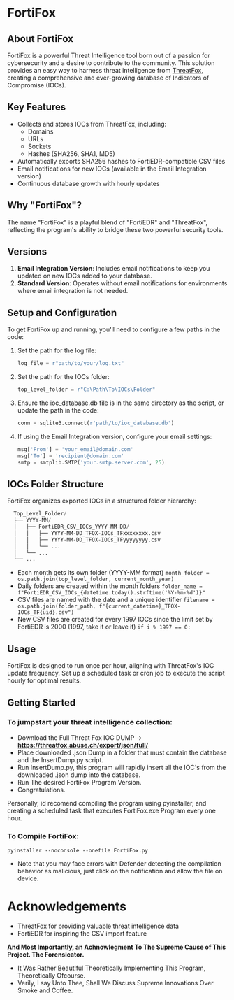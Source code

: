 # FortiFox

## About FortiFox

FortiFox is a powerful Threat Intelligence tool born out of a passion for cybersecurity and a desire to contribute to the community. This solution provides an easy way to harness threat intelligence from [ThreatFox](https://threatfox.abuse.ch/), creating a comprehensive and ever-growing database of Indicators of Compromise (IOCs).

## Key Features

- Collects and stores IOCs from ThreatFox, including:
  - Domains
  - URLs
  - Sockets
  - Hashes (SHA256, SHA1, MD5)
- Automatically exports SHA256 hashes to FortiEDR-compatible CSV files
- Email notifications for new IOCs (available in the Email Integration version)
- Continuous database growth with hourly updates

## Why "FortiFox"?

The name "FortiFox" is a playful blend of "FortiEDR" and "ThreatFox", reflecting the program's ability to bridge these two powerful security tools.

## Versions

1. **Email Integration Version**: Includes email notifications to keep you updated on new IOCs added to your database.
2. **Standard Version**: Operates without email notifications for environments where email integration is not needed.

## Setup and Configuration

To get FortiFox up and running, you'll need to configure a few paths in the code:

1. Set the path for the log file:
   ```python
   log_file = r"path/to/your/log.txt"

2. Set the path for the IOCs folder:
   ```python
   top_level_folder = r"C:\Path\To\IOCs\Folder"

3. Ensure the ioc_database.db file is in the same directory as the script, or update the path in the code:
   ```python
   conn = sqlite3.connect(r'path/to/ioc_database.db')

4. If using the Email Integration version, configure your email settings:
   ```python
   msg['From'] = 'your_email@domain.com'
   msg['To'] = 'recipient@domain.com'
   smtp = smtplib.SMTP('your.smtp.server.com', 25)

## IOCs Folder Structure
FortiFox organizes exported IOCs in a structured folder hierarchy:
```python
  Top_Level_Folder/
  ├── YYYY-MM/
  │   ├── FortiEDR_CSV_IOCs_YYYY-MM-DD/
  │   │   ├── YYYY-MM-DD_TFOX-IOCs_TFxxxxxxxx.csv
  │   │   ├── YYYY-MM-DD_TFOX-IOCs_TFyyyyyyyy.csv
  │   │   └── ...
  │   └── ...
  └── ...
```

- Each month gets its own folder (YYYY-MM format) ``` month_folder = os.path.join(top_level_folder, current_month_year) ```
- Daily folders are created within the month folders ``` folder_name = f"FortiEDR_CSV_IOCs_{datetime.today().strftime('%Y-%m-%d')}" ```
- CSV files are named with the date and a unique identifier ``` filename = os.path.join(folder_path, f"{current_datetime}_TFOX-IOCs_TF{uid}.csv") ```
- New CSV files are created for every 1997 IOCs since the limit set by FortiEDR is 2000 (1997, take it or leave it) ``` if i % 1997 == 0: ```

## Usage
FortiFox is designed to run once per hour, aligning with ThreatFox's IOC update frequency. Set up a scheduled task or cron job to execute the script hourly for optimal results.

## Getting Started
### To jumpstart your threat intelligence collection:

- Download the Full Threat Fox IOC DUMP -> **https://threatfox.abuse.ch/export/json/full/**
- Place downloaded .json Dump in a folder that must contain the database and the InsertDump.py script.
- Run InsertDump.py, this program will rapidly insert all the IOC's from the downloaded .json dump into the database.
- Run The desired FortiFox Program Version.
- Congratulations.


Personally, id recomend compiling the program using pyinstaller, and creating a scheduled task that executes FortiFox.exe Program every one hour.

### To Compile FortiFox:
``` pyinstaller --noconsole --onefile FortiFox.py ```
- Note that you may face errors with Defender detecting the compilation behavior as malicious, just click on the notification and allow the file on device.

# Acknowledgements

- ThreatFox for providing valuable threat intelligence data
- FortiEDR for inspiring the CSV import feature
  
**And Most Importantly, an Achnowlegment To The Supreme Cause of This Project. The Forensicator.**
  - It Was Rather Beautiful Theoretically Implementing This Program, Theoretically Ofcourse.
  - Verily, I say Unto Thee, Shall We Discuss Supreme Innovations Over Smoke and Coffee.

